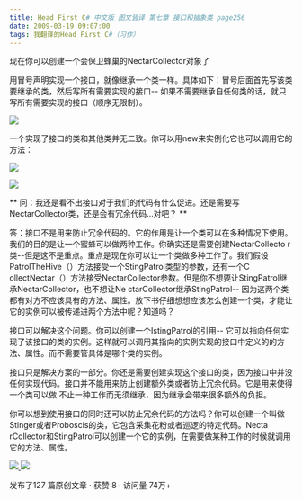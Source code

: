 ```yaml
---
title: Head First C# 中文版 图文皆译 第七章 接口和抽象类 page256
date: 2009-03-19 09:07:00
tags: 我翻译的Head First C#（习作）
---
```

现在你可以创建一个会保卫蜂巢的NectarCollector对象了

  

用冒号声明实现一个接口，就像继承一个类一样。具体如下：冒号后面首先写该类要继承的类，然后写所有需要实现的接口--
如果不需要继承自任何类的话，就只写所有需要实现的接口（顺序无限制）。

  

![](https://p-blog.csdn.net/images/p_blog_csdn_net/cuipengfei1/EntryImages/20090319/2009-03-19_08-28-10.jpg)

一个实现了接口的类和其他类并无二致。你可以用new来实例化它也可以调用它的方法：

  

![](https://p-blog.csdn.net/images/p_blog_csdn_net/cuipengfei1/EntryImages/20090319/2009-03-19_08-41-47.jpg)

![](https://p-blog.csdn.net/images/p_blog_csdn_net/cuipengfei1/EntryImages/20090319/2009-03-19_08-42-10.jpg)

** 问：我还是看不出接口对于我们的代码有什么促进。还是需要写NectarCollector类，还是会有冗余代码...对吧？  **

  

答：接口不是用来防止冗余代码的。它的作用是让一个类可以在多种情况下使用。我们的目的是让一个蜜蜂可以做两种工作。你确实还是需要创建NectarCollecto
r类--但是这不是重点。重点是现在你可以让一个类做多种工作了。我们假设PatrolTheHive（）方法接受一个StingPatrol类型的参数，还有一个C
ollectNectar（）方法接受NectarCollector参数。但是你不想要让StingPatrol继承NectarCollector，也不想让Ne
ctarCollector继承StingPatrol--
因为这两个类都有对方不应该具有的方法、属性。放下书仔细想想应该怎么创建一个类，才能让它的实例可以被传递进两个方法中呢？知道吗？

  

接口可以解决这个问题。你可以创建一个IstingPatrol的引用--
它可以指向任何实现了该接口的类的实例。这样就可以调用其指向的实例实现的接口中定义的的方法、属性。而不需要管具体是哪个类的实例。

接口只是解决方案的一部分。你还是需要创建实现这个接口的类，因为接口中并没任何实现代码。接口并不能用来防止创建额外类或者防止冗余代码。它是用来使得一个类可以做
不止一种工作而无须继承，因为继承会带来很多额外的负担。

  

你可以想到使用接口的同时还可以防止冗余代码的方法吗？你可以创建一个叫做Stinger或者Proboscis的类，它包含采集花粉或者巡逻的特定代码。Necta
rCollector和StingPatrol可以创建一个它的实例，在需要做某种工作的时候就调用它的方法、属性。



[ ![](https://profile.csdnimg.cn/5/2/5/3_cuipengfei1)
![](https://g.csdnimg.cn/static/user-reg-year/1x/11.png)
](https://blog.csdn.net/cuipengfei1)



发布了127 篇原创文章  ·  获赞 8  ·  访问量 74万+

